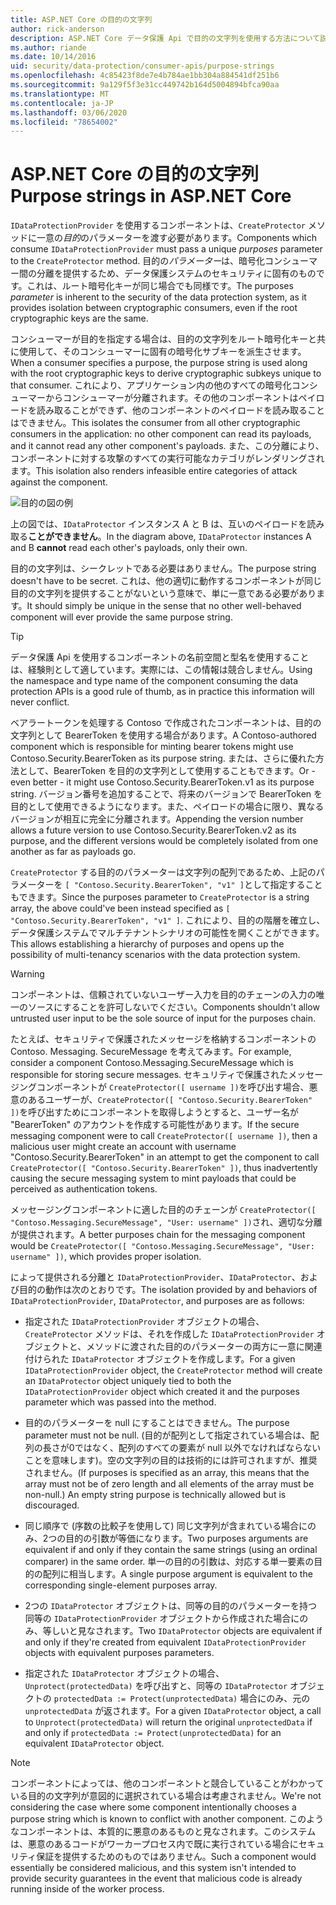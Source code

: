 ```yaml
---
title: ASP.NET Core の目的の文字列
author: rick-anderson
description: ASP.NET Core データ保護 Api で目的の文字列を使用する方法について説明します。
ms.author: riande
ms.date: 10/14/2016
uid: security/data-protection/consumer-apis/purpose-strings
ms.openlocfilehash: 4c85423f8de7e4b784ae1bb304a884541df251b6
ms.sourcegitcommit: 9a129f5f3e31cc449742b164d5004894bfca90aa
ms.translationtype: MT
ms.contentlocale: ja-JP
ms.lasthandoff: 03/06/2020
ms.locfileid: "78654002"
---
```

# <a name="purpose-strings-in-aspnet-core"></a><span data-ttu-id="d207d-103">ASP.NET Core の目的の文字列</span><span class="sxs-lookup"><span data-stu-id="d207d-103">Purpose strings in ASP.NET Core</span></span>

<a name="data-protection-consumer-apis-purposes"></a>

<span data-ttu-id="d207d-104">`IDataProtectionProvider` を使用するコンポーネントは、`CreateProtector` メソッドに一意の*目的*のパラメーターを渡す必要があります。</span><span class="sxs-lookup"><span data-stu-id="d207d-104">Components which consume `IDataProtectionProvider` must pass a unique *purposes* parameter to the `CreateProtector` method.</span></span> <span data-ttu-id="d207d-105">目的の*パラメーター*は、暗号化コンシューマー間の分離を提供するため、データ保護システムのセキュリティに固有のものです。これは、ルート暗号化キーが同じ場合でも同様です。</span><span class="sxs-lookup"><span data-stu-id="d207d-105">The purposes *parameter* is inherent to the security of the data protection system, as it provides isolation between cryptographic consumers, even if the root cryptographic keys are the same.</span></span>

<span data-ttu-id="d207d-106">コンシューマーが目的を指定する場合は、目的の文字列をルート暗号化キーと共に使用して、そのコンシューマーに固有の暗号化サブキーを派生させます。</span><span class="sxs-lookup"><span data-stu-id="d207d-106">When a consumer specifies a purpose, the purpose string is used along with the root cryptographic keys to derive cryptographic subkeys unique to that consumer.</span></span> <span data-ttu-id="d207d-107">これにより、アプリケーション内の他のすべての暗号化コンシューマーからコンシューマーが分離されます。その他のコンポーネントはペイロードを読み取ることができず、他のコンポーネントのペイロードを読み取ることはできません。</span><span class="sxs-lookup"><span data-stu-id="d207d-107">This isolates the consumer from all other cryptographic consumers in the application: no other component can read its payloads, and it cannot read any other component's payloads.</span></span> <span data-ttu-id="d207d-108">また、この分離により、コンポーネントに対する攻撃のすべての実行可能なカテゴリがレンダリングされます。</span><span class="sxs-lookup"><span data-stu-id="d207d-108">This isolation also renders infeasible entire categories of attack against the component.</span></span>

![目的の図の例](purpose-strings/_static/purposes.png)

<span data-ttu-id="d207d-110">上の図では、`IDataProtector` インスタンス A と B は、互いのペイロードを読み取る**ことができません**。</span><span class="sxs-lookup"><span data-stu-id="d207d-110">In the diagram above, `IDataProtector` instances A and B **cannot** read each other's payloads, only their own.</span></span>

<span data-ttu-id="d207d-111">目的の文字列は、シークレットである必要はありません。</span><span class="sxs-lookup"><span data-stu-id="d207d-111">The purpose string doesn't have to be secret.</span></span> <span data-ttu-id="d207d-112">これは、他の適切に動作するコンポーネントが同じ目的の文字列を提供することがないという意味で、単に一意である必要があります。</span><span class="sxs-lookup"><span data-stu-id="d207d-112">It should simply be unique in the sense that no other well-behaved component will ever provide the same purpose string.</span></span>

>[!TIP]
> <span data-ttu-id="d207d-113">データ保護 Api を使用するコンポーネントの名前空間と型名を使用することは、経験則として適しています。実際には、この情報は競合しません。</span><span class="sxs-lookup"><span data-stu-id="d207d-113">Using the namespace and type name of the component consuming the data protection APIs is a good rule of thumb, as in practice this information will never conflict.</span></span>
>
><span data-ttu-id="d207d-114">ベアラートークンを処理する Contoso で作成されたコンポーネントは、目的の文字列として BearerToken を使用する場合があります。</span><span class="sxs-lookup"><span data-stu-id="d207d-114">A Contoso-authored component which is responsible for minting bearer tokens might use Contoso.Security.BearerToken as its purpose string.</span></span> <span data-ttu-id="d207d-115">または、さらに優れた方法として、BearerToken を目的の文字列として使用することもできます。</span><span class="sxs-lookup"><span data-stu-id="d207d-115">Or - even better - it might use Contoso.Security.BearerToken.v1 as its purpose string.</span></span> <span data-ttu-id="d207d-116">バージョン番号を追加することで、将来のバージョンで BearerToken を目的として使用できるようになります。また、ペイロードの場合に限り、異なるバージョンが相互に完全に分離されます。</span><span class="sxs-lookup"><span data-stu-id="d207d-116">Appending the version number allows a future version to use Contoso.Security.BearerToken.v2 as its purpose, and the different versions would be completely isolated from one another as far as payloads go.</span></span>

<span data-ttu-id="d207d-117">`CreateProtector` する目的のパラメーターは文字列の配列であるため、上記のパラメーターを `[ "Contoso.Security.BearerToken", "v1" ]`として指定することもできます。</span><span class="sxs-lookup"><span data-stu-id="d207d-117">Since the purposes parameter to `CreateProtector` is a string array, the above could've been instead specified as `[ "Contoso.Security.BearerToken", "v1" ]`.</span></span> <span data-ttu-id="d207d-118">これにより、目的の階層を確立し、データ保護システムでマルチテナントシナリオの可能性を開くことができます。</span><span class="sxs-lookup"><span data-stu-id="d207d-118">This allows establishing a hierarchy of purposes and opens up the possibility of multi-tenancy scenarios with the data protection system.</span></span>

<a name="data-protection-contoso-purpose"></a>

>[!WARNING]
> <span data-ttu-id="d207d-119">コンポーネントは、信頼されていないユーザー入力を目的のチェーンの入力の唯一のソースにすることを許可しないでください。</span><span class="sxs-lookup"><span data-stu-id="d207d-119">Components shouldn't allow untrusted user input to be the sole source of input for the purposes chain.</span></span>
>
><span data-ttu-id="d207d-120">たとえば、セキュリティで保護されたメッセージを格納するコンポーネントの Contoso. Messaging. SecureMessage を考えてみます。</span><span class="sxs-lookup"><span data-stu-id="d207d-120">For example, consider a component Contoso.Messaging.SecureMessage which is responsible for storing secure messages.</span></span> <span data-ttu-id="d207d-121">セキュリティで保護されたメッセージングコンポーネントが `CreateProtector([ username ])`を呼び出す場合、悪意のあるユーザーが、`CreateProtector([ "Contoso.Security.BearerToken" ])`を呼び出すためにコンポーネントを取得しようとすると、ユーザー名が "BearerToken" のアカウントを作成する可能性があります。</span><span class="sxs-lookup"><span data-stu-id="d207d-121">If the secure messaging component were to call `CreateProtector([ username ])`, then a malicious user might create an account with username "Contoso.Security.BearerToken" in an attempt to get the component to call `CreateProtector([ "Contoso.Security.BearerToken" ])`, thus inadvertently causing the secure messaging system to mint payloads that could be perceived as authentication tokens.</span></span>
>
><span data-ttu-id="d207d-122">メッセージングコンポーネントに適した目的のチェーンが `CreateProtector([ "Contoso.Messaging.SecureMessage", "User: username" ])`され、適切な分離が提供されます。</span><span class="sxs-lookup"><span data-stu-id="d207d-122">A better purposes chain for the messaging component would be `CreateProtector([ "Contoso.Messaging.SecureMessage", "User: username" ])`, which provides proper isolation.</span></span>

<span data-ttu-id="d207d-123">によって提供される分離と `IDataProtectionProvider`、`IDataProtector`、および目的の動作は次のとおりです。</span><span class="sxs-lookup"><span data-stu-id="d207d-123">The isolation provided by and behaviors of `IDataProtectionProvider`, `IDataProtector`, and purposes are as follows:</span></span>

* <span data-ttu-id="d207d-124">指定された `IDataProtectionProvider` オブジェクトの場合、`CreateProtector` メソッドは、それを作成した `IDataProtectionProvider` オブジェクトと、メソッドに渡された目的のパラメーターの両方に一意に関連付けられた `IDataProtector` オブジェクトを作成します。</span><span class="sxs-lookup"><span data-stu-id="d207d-124">For a given `IDataProtectionProvider` object, the `CreateProtector` method will create an `IDataProtector` object uniquely tied to both the `IDataProtectionProvider` object which created it and the purposes parameter which was passed into the method.</span></span>

* <span data-ttu-id="d207d-125">目的のパラメーターを null にすることはできません。</span><span class="sxs-lookup"><span data-stu-id="d207d-125">The purpose parameter must not be null.</span></span> <span data-ttu-id="d207d-126">(目的が配列として指定されている場合は、配列の長さが0ではなく、配列のすべての要素が null 以外でなければならないことを意味します)。空の文字列の目的は技術的には許可されますが、推奨されません。</span><span class="sxs-lookup"><span data-stu-id="d207d-126">(If purposes is specified as an array, this means that the array must not be of zero length and all elements of the array must be non-null.) An empty string purpose is technically allowed but is discouraged.</span></span>

* <span data-ttu-id="d207d-127">同じ順序で (序数の比較子を使用して) 同じ文字列が含まれている場合にのみ、2つの目的の引数が等価になります。</span><span class="sxs-lookup"><span data-stu-id="d207d-127">Two purposes arguments are equivalent if and only if they contain the same strings (using an ordinal comparer) in the same order.</span></span> <span data-ttu-id="d207d-128">単一の目的の引数は、対応する単一要素の目的の配列に相当します。</span><span class="sxs-lookup"><span data-stu-id="d207d-128">A single purpose argument is equivalent to the corresponding single-element purposes array.</span></span>

* <span data-ttu-id="d207d-129">2つの `IDataProtector` オブジェクトは、同等の目的のパラメーターを持つ同等の `IDataProtectionProvider` オブジェクトから作成された場合にのみ、等しいと見なされます。</span><span class="sxs-lookup"><span data-stu-id="d207d-129">Two `IDataProtector` objects are equivalent if and only if they're created from equivalent `IDataProtectionProvider` objects with equivalent purposes parameters.</span></span>

* <span data-ttu-id="d207d-130">指定された `IDataProtector` オブジェクトの場合、`Unprotect(protectedData)` を呼び出すと、同等の `IDataProtector` オブジェクトの `protectedData := Protect(unprotectedData)` 場合にのみ、元の `unprotectedData` が返されます。</span><span class="sxs-lookup"><span data-stu-id="d207d-130">For a given `IDataProtector` object, a call to `Unprotect(protectedData)` will return the original `unprotectedData` if and only if `protectedData := Protect(unprotectedData)` for an equivalent `IDataProtector` object.</span></span>

> [!NOTE]
> <span data-ttu-id="d207d-131">コンポーネントによっては、他のコンポーネントと競合していることがわかっている目的の文字列が意図的に選択されている場合は考慮されません。</span><span class="sxs-lookup"><span data-stu-id="d207d-131">We're not considering the case where some component intentionally chooses a purpose string which is known to conflict with another component.</span></span> <span data-ttu-id="d207d-132">このようなコンポーネントは、本質的に悪意のあるものと見なされます。このシステムは、悪意のあるコードがワーカープロセス内で既に実行されている場合にセキュリティ保証を提供するためのものではありません。</span><span class="sxs-lookup"><span data-stu-id="d207d-132">Such a component would essentially be considered malicious, and this system isn't intended to provide security guarantees in the event that malicious code is already running inside of the worker process.</span></span>
